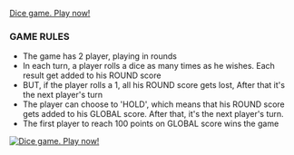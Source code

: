 <!-- # https://akosijose.github.io/dice-game/ -->

[Dice game. Play now!](https://akosijose.github.io/dice-game/ "Dice game's Homepage")

### GAME RULES

- The game has 2 player, playing in rounds
- In each turn, a player rolls a dice as many times as he wishes. Each result get added to his ROUND score
- BUT, if the player rolls a 1, all his ROUND score gets lost, After that it's the next player's turn
- The player can choose to 'HOLD', which means that his ROUND score gets added to his GLOBAL score. After that, it's the next player's turn.
- The first player to reach 100 points on GLOBAL score wins the game

[![Dice game. Play now!](https://i.ibb.co/3NxkQ51/image.png)](https://akosijose.github.io/dice-game/ "Dice game's Homepage")
